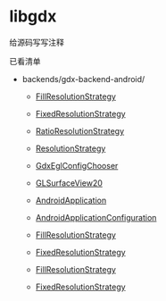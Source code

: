# libgdx

给源码写写注释

已看清单

- backends/gdx-backend-android/
    - [FillResolutionStrategy](backends\gdx-backend-android\src\com\badlogic\gdx\backends\android\surfaceview\FillResolutionStrategy.java)
    - [FixedResolutionStrategy](backends\gdx-backend-android\src\com\badlogic\gdx\backends\android\surfaceview\FixedResolutionStrategy.java)
    - [RatioResolutionStrategy](backends\gdx-backend-android\src\com\badlogic\gdx\backends\android\surfaceview\RatioResolutionStrategy.java)
    - [ResolutionStrategy](backends\gdx-backend-android\src\com\badlogic\gdx\backends\android\surfaceview\ResolutionStrategy.java)
    - [GdxEglConfigChooser](backends\gdx-backend-android\src\com\badlogic\gdx\backends\android\surfaceview\GdxEglConfigChooser.java)
    - [GLSurfaceView20](backends\gdx-backend-android\src\com\badlogic\gdx\backends\android\surfaceview\GLSurfaceView20.java)
    - [AndroidApplication](backends\gdx-backend-android\src\com\badlogic\gdx\backends\android\AndroidApplication.java)
      
    - [AndroidApplicationConfiguration](backends\gdx-backend-android\src\com\badlogic\gdx\backends\android\AndroidApplicationConfiguration.java)
    - [FillResolutionStrategy](backends\gdx-backend-android\src\com\badlogic\gdx\backends\android\surfaceview\FillResolutionStrategy.java)
    - [FixedResolutionStrategy](backends\gdx-backend-android\src\com\badlogic\gdx\backends\android\surfaceview\FixedResolutionStrategy.java)
    - [FillResolutionStrategy](backends\gdx-backend-android\src\com\badlogic\gdx\backends\android\surfaceview\FillResolutionStrategy.java)
    - [FixedResolutionStrategy](backends\gdx-backend-android\src\com\badlogic\gdx\backends\android\surfaceview\FixedResolutionStrategy.java)
  